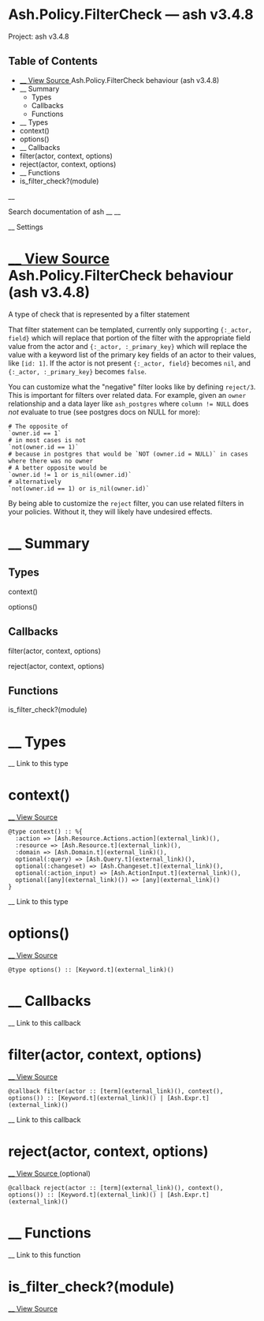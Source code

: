# Ash.Policy.FilterCheck — ash v3.4.8

Project: ash v3.4.8

## Table of Contents

- [ __ View Source ](external_link) Ash.Policy.FilterCheck behaviour (ash v3.4.8)
- __ Summary
  - Types
  - Callbacks
  - Functions
- __ Types
- context()
- options()
- __ Callbacks
- filter(actor, context, options)
- reject(actor, context, options)
- __ Functions
- is_filter_check?(module)

__

Search documentation of ash __ __

__ Settings

#  [ __ View Source ](external_link) Ash.Policy.FilterCheck behaviour (ash v3.4.8)

A type of check that is represented by a filter statement

That filter statement can be templated, currently only supporting `{:_actor, field}` which will replace that portion of the filter with the appropriate field value from the actor and `{:_actor, :_primary_key}` which will replace the value with a keyword list of the primary key fields of an actor to their values, like `[id: 1]`. If the actor is not present `{:_actor, field}` becomes `nil`, and `{:_actor, :_primary_key}` becomes `false`.

You can customize what the "negative" filter looks like by defining `reject/3`. This is important for filters over related data. For example, given an `owner` relationship and a data layer like `ash_postgres` where `column != NULL` does _not_ evaluate to true (see postgres docs on NULL for more):
    
    
    # The opposite of
    `owner.id == 1`
    # in most cases is not
    `not(owner.id == 1)`
    # because in postgres that would be `NOT (owner.id = NULL)` in cases where there was no owner
    # A better opposite would be
    `owner.id != 1 or is_nil(owner.id)`
    # alternatively
    `not(owner.id == 1) or is_nil(owner.id)`

By being able to customize the `reject` filter, you can use related filters in your policies. Without it, they will likely have undesired effects.

#  __ Summary

##  Types

context()

options()

##  Callbacks

filter(actor, context, options)

reject(actor, context, options)

##  Functions

is_filter_check?(module)

#  __ Types

__ Link to this type

# context()

[ __ View Source ](external_link)
    
    
    @type context() :: %{
      :action => [Ash.Resource.Actions.action](external_link)(),
      :resource => [Ash.Resource.t](external_link)(),
      :domain => [Ash.Domain.t](external_link)(),
      optional(:query) => [Ash.Query.t](external_link)(),
      optional(:changeset) => [Ash.Changeset.t](external_link)(),
      optional(:action_input) => [Ash.ActionInput.t](external_link)(),
      optional([any](external_link)()) => [any](external_link)()
    }

__ Link to this type

# options()

[ __ View Source ](external_link)
    
    
    @type options() :: [Keyword.t](external_link)()

#  __ Callbacks

__ Link to this callback

# filter(actor, context, options)

[ __ View Source ](external_link)
    
    
    @callback filter(actor :: [term](external_link)(), context(), options()) :: [Keyword.t](external_link)() | [Ash.Expr.t](external_link)()

__ Link to this callback

# reject(actor, context, options)

[ __ View Source ](external_link) (optional)
    
    
    @callback reject(actor :: [term](external_link)(), context(), options()) :: [Keyword.t](external_link)() | [Ash.Expr.t](external_link)()

#  __ Functions

__ Link to this function

# is_filter_check?(module)

[ __ View Source ](external_link)
